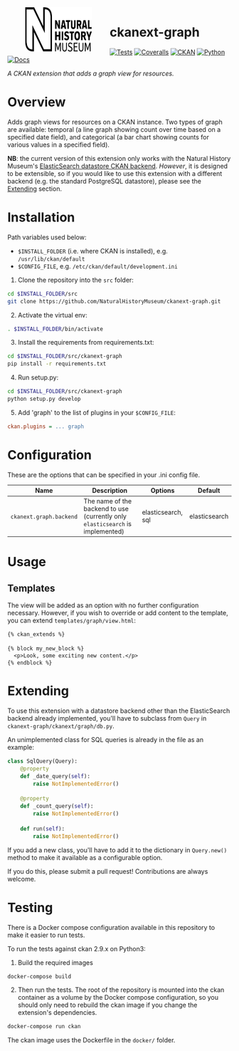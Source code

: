 <!--header-start-->
<img src=".github/nhm-logo.svg" align="left" width="150px" height="100px" hspace="40"/>

# ckanext-graph

[![Tests](https://img.shields.io/github/workflow/status/NaturalHistoryMuseum/ckanext-graph/Tests?style=flat-square)](https://github.com/NaturalHistoryMuseum/ckanext-graph/actions/workflows/main.yml)
[![Coveralls](https://img.shields.io/coveralls/github/NaturalHistoryMuseum/ckanext-graph/main?style=flat-square)](https://coveralls.io/github/NaturalHistoryMuseum/ckanext-graph)
[![CKAN](https://img.shields.io/badge/ckan-2.9.1-orange.svg?style=flat-square)](https://github.com/ckan/ckan)
[![Python](https://img.shields.io/badge/python-3.6%20%7C%203.7%20%7C%203.8-blue.svg?style=flat-square)](https://www.python.org/)
[![Docs](https://img.shields.io/readthedocs/ckanext-graph?style=flat-square)](https://ckanext-graph.readthedocs.io)

_A CKAN extension that adds a graph view for resources._

<!--header-end-->

# Overview

<!--overview-start-->
Adds graph views for resources on a CKAN instance. Two types of graph are available: temporal (a line graph showing count over time based on a specified date field), and categorical (a bar chart showing counts for various values in a specified field).


**NB**: the current version of this extension only works with the Natural History Museum's [ElasticSearch datastore CKAN backend](https://github.com/NaturalHistoryMuseum/ckanext-versioned-datastore). _However_, it is designed to be extensible, so if you would like to use this extension with a different backend (e.g. the standard PostgreSQL datastore), please see the [Extending](#extending) section.

<!--overview-end-->

# Installation

<!--installation-start-->
Path variables used below:
- `$INSTALL_FOLDER` (i.e. where CKAN is installed), e.g. `/usr/lib/ckan/default`
- `$CONFIG_FILE`, e.g. `/etc/ckan/default/development.ini`

1. Clone the repository into the `src` folder:

  ```bash
  cd $INSTALL_FOLDER/src
  git clone https://github.com/NaturalHistoryMuseum/ckanext-graph.git
  ```

2. Activate the virtual env:

  ```bash
  . $INSTALL_FOLDER/bin/activate
  ```

3. Install the requirements from requirements.txt:

  ```bash
  cd $INSTALL_FOLDER/src/ckanext-graph
  pip install -r requirements.txt
  ```

4. Run setup.py:

  ```bash
  cd $INSTALL_FOLDER/src/ckanext-graph
  python setup.py develop
  ```

5. Add 'graph' to the list of plugins in your `$CONFIG_FILE`:

  ```ini
  ckan.plugins = ... graph
  ```

<!--installation-end-->

# Configuration

<!--configuration-start-->
These are the options that can be specified in your .ini config file.

Name|Description|Options|Default
--|--|--|--
`ckanext.graph.backend`|The name of the backend to use (currently only `elasticsearch` is implemented)|elasticsearch, sql|elasticsearch

<!--configuration-end-->

# Usage

<!--usage-start-->
## Templates

The view will be added as an option with no further configuration necessary. However, if you wish to override or add content to the template, you can extend `templates/graph/view.html`:

```html+jinja
{% ckan_extends %}

{% block my_new_block %}
  <p>Look, some exciting new content.</p>
{% endblock %}
```


# Extending

To use this extension with a datastore backend other than the ElasticSearch backend already implemented, you'll have to subclass from `Query` in `ckanext-graph/ckanext/graph/db.py`.

An unimplemented class for SQL queries is already in the file as an example:

```python
class SqlQuery(Query):
    @property
    def _date_query(self):
        raise NotImplementedError()

    @property
    def _count_query(self):
        raise NotImplementedError()

    def run(self):
        raise NotImplementedError()
```

If you add a new class, you'll have to add it to the dictionary in `Query.new()` method to make it available as a configurable option.

If you do this, please submit a pull request! Contributions are always welcome.

<!--usage-end-->

# Testing

<!--testing-start-->
There is a Docker compose configuration available in this repository to make it easier to run tests.

To run the tests against ckan 2.9.x on Python3:

1. Build the required images
```bash
docker-compose build
```

2. Then run the tests.
   The root of the repository is mounted into the ckan container as a volume by the Docker compose
   configuration, so you should only need to rebuild the ckan image if you change the extension's
   dependencies.
```bash
docker-compose run ckan
```

The ckan image uses the Dockerfile in the `docker/` folder.

<!--testing-end-->
